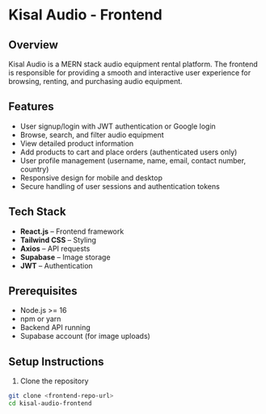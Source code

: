 # Kisal Audio - Frontend

## Overview
Kisal Audio is a MERN stack audio equipment rental platform. The frontend is responsible for providing a smooth and interactive user experience for browsing, renting, and purchasing audio equipment.

## Features
- User signup/login with JWT authentication or Google login
- Browse, search, and filter audio equipment
- View detailed product information
- Add products to cart and place orders (authenticated users only)
- User profile management (username, name, email, contact number, country)
- Responsive design for mobile and desktop
- Secure handling of user sessions and authentication tokens

## Tech Stack
- **React.js** – Frontend framework
- **Tailwind CSS** – Styling
- **Axios** – API requests
- **Supabase** – Image storage
- **JWT** – Authentication

## Prerequisites
- Node.js >= 16
- npm or yarn
- Backend API running
- Supabase account (for image uploads)

## Setup Instructions
1. Clone the repository
```bash
git clone <frontend-repo-url>
cd kisal-audio-frontend
